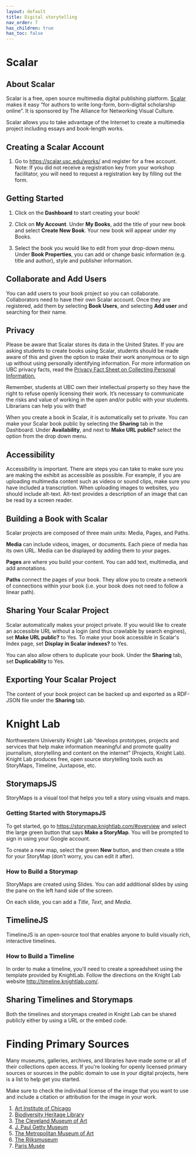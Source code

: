 ```yaml
---
layout: default
title: Digital storytelling
nav_order: 7
has_children: true
has_toc: false
---
```

# Scalar

## About Scalar

Scalar is a free, open source multimedia digital publishing platform. [Scalar](https://scalar.me/anvc/scalar/features/)  makes it easy “for authors to write long-form, born-digital scholarship online”.  It is sponsored by The Alliance for Networking Visual Culture.

Scalar allows you to take advantage of the Internet to create a multimedia project including essays and book-length works.

## Creating a Scalar Account

1. Go to https://scalar.usc.edu/works/ and register for a free account. Note: If you did not receive a registration key from your workshop facilitator, you will need to request a registration key by filling out the form.

## Getting Started

1. Click on the **Dashboard** to start creating your book!

2. Click on **My Account**. Under **My Books**, add the title of your new book and select **Create New Book**. Your new book will appear under my Books.

3. Select the book you would like to edit from your drop-down menu. Under **Book Properties**, you can add or change basic information (e.g. title and author), style and publisher information.

## Collaborate and Add Users

You can add users to your book project so you can collaborate. Collaborators need to have their own Scalar account. Once they are registered, add them by selecting **Book Users**, and selecting **Add user** and searching for their name.

## Privacy

Please be aware that Scalar stores its data in the United States. If you are asking students to create books using Scalar, students should be made aware of this and given the option to make their work anonymous or to sign up without using personally identifying information. For more information on UBC privacy facts, read the [Privacy Fact Sheet on Collecting Personal Information.](https://universitycounsel.ubc.ca/files/2020/01/Fact-Sheet-Collecting-Personal-Information.pdf)  

Remember, students at UBC own their intellectual property so they have the right to refuse openly licensing their work. It’s necessary to communicate the risks and value of working in the open and/or public with your students. Librarians can help you with that!

When you create a book in Scalar, it is automatically set to private. You can make your Scalar book public by selecting the **Sharing** tab in the Dashboard. Under **Availability**, and next to **Make URL public?** select the option from the drop down menu.

## Accessibility

Accessibility is important. There are steps you can take to make sure you are making the exhibit as accessible as possible. For example, if you are uploading multimedia content such as videos or sound clips, make sure you have included a transcription. When uploading images to websites, you should include alt-text. Alt-text provides a description of an image that can be read by a screen reader.

## Building a Book with Scalar

Scalar projects are composed of three main units: Media, Pages, and Paths.

**Media** can include videos, images, or documents. Each piece of media has its own URL. Media can be displayed by adding them to your pages.

**Pages** are where you build your content. You can add text, multimedia, and add annotations.

**Paths** connect the pages of your book. They allow you to create a network of connections within your book (i.e. your book does not need to follow a linear path).

## Sharing Your Scalar Project

Scalar automatically makes your project private. If you would like to create an accessible URL  without a login (and thus crawlable by search engines), set **Make URL public?** to Yes. To make your book accessible in Scalar's Index page, set **Display in Scalar indexes?** to Yes.

You can also allow others to duplicate your book. Under the **Sharing** tab, set **Duplicability** to Yes.

## Exporting Your Scalar Project

The content of your book project can be backed up and exported as a RDF-JSON file under the **Sharing** tab.

# Knight Lab

Northwestern University Knight Lab “develops prototypes, projects and services that help make information meaningful and promote quality journalism, storytelling and content on the internet” (Projects, Knight Lab). Knight Lab produces free, open source storytelling tools such as StoryMaps, Timeline, Juxtapose, etc.

## StorymapsJS

StoryMaps is a visual tool that helps you tell a story using visuals and maps.

### Getting Started with StorymapsJS

To get started, go to https://storymap.knightlab.com/#overview and select the large green button that says **Make a StoryMap**. You will be prompted to sign in using your Google account.

To create a new map, select the green **New** button, and then create a title for your StoryMap (don’t worry, you can edit it after).

### How to Build a Storymap

StoryMaps are created using Slides. You can add additional slides by using the pane on the left hand side of the screen.

On each slide, you can add a *Title*, *Text*, and *Media*.

## TimelineJS

TimelineJS is an open-source tool that enables anyone to build visually rich, interactive timelines.

### How to Build a Timeline

In order to make a timeline, you’ll need to create a spreadsheet using the template provided by KnightLab. Follow the directions on the Knight Lab website http://timeline.knightlab.com/.

## Sharing Timelines and Storymaps

Both the timelines and storymaps created in Knight Lab can be shared publicly either by using a URL or the embed code.

# Finding Primary Sources

Many museums, galleries, archives, and libraries have made some or all of their collections open access. If you're looking for openly licensed primary sources or sources in the public domain to use in your digital projects, here is a list to help get you started.

Make sure to check the individual license of the image that you want to use and include a citation or attribution for the image in your work.

1. [Art Institute of Chicago](https://www.artic.edu/collection)
2. [Biodiversity Heritage Library](https://www.biodiversitylibrary.org/)
3. [The Cleveland Museum of Art](https://www.clevelandart.org/art/collections)
4. [J. Paul Getty Museum](https://search.getty.edu/gateway/search?q=&cat=highlight&f=%22Open+Content+Images%22&rows=10&srt=a&dir=s&pg=1)
5. [The Metropolitan Museum of Art](https://www.metmuseum.org/art/collection/search#!?searchField=All&showOnly=openAccess&sortBy=relevance&offset=0&pageSize=0)
6. [The Rijksmuseum](https://www.rijksmuseum.nl/en/rijksstudio)
7. [Paris Musée](https://www.parismuseescollections.paris.fr/fr/recherche/avec-image/1)
